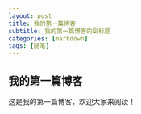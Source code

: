 ```yaml
---
layout: post
title: 我的第一篇博客
subtitle: 我的第一篇博客的副标题
categories: [markdown]
tags: [随笔]
---
```


## 我的第一篇博客

这是我的第一篇博客，欢迎大家来阅读！
